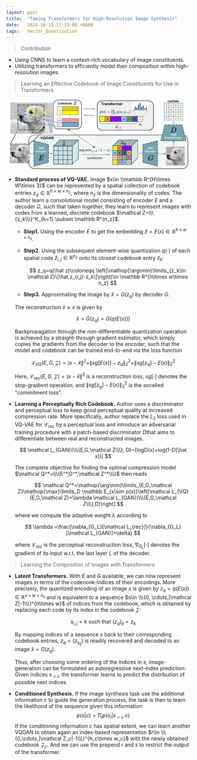 ```yaml
---
layout: post
title:  "Taming Transformers for High-Resolution Image Synthesis"
date:   2024-10-15 17:33:00 +0800
tags:   Vector_Quantization
---
```


> Contribution

+ Using CNNS to learn a context-rich vocabulary of image constituents.
+ Utilizing transformers to efficiently model their composition within high-resolution images.

> Learning an Effective Codebook of Image Constituents for Use in Transformers

![VQGAN_summarized](https://raw.githubusercontent.com/Sk4Dl/Learning/refs/heads/master/images/VQGAN_summarized.png)

+ **Standard process of VQ-VAE.** Image $x\in \\mathbb R^{H\times W\times 3}$ can be represented by a spatial collection of codebook entries $z_q\in \mathbb R^{h\times w\times n_z}$, where $n_z$ is the dimensionality of codes. The author learn a convolutional model consisting of encoder $E$ and a decoder $G$, such that taken together, they learn to represent images with codes from a learned, discrete codebook $\mathcal Z=\\\{z_k\\\}^K_{k=1} \subset \mathbb R^{n_z}$.

  + **Step1.** Using the encoder $E$ to get the embedding $\hat z=E(x)\in \mathbb R^{h\times w\times n_z}$.

  + **Step2.** Using the subsequent element-wise quantization $q(\cdot)$ of each spatial code $\hat z_{i,j}\in \mathbb R^{n_z}$ onto its closest codebook entry $z_k$:


    $$
    z_q=q(\hat z)\coloneqq \left(\mathop{\arg\min}\limits_{z_k\in \mathcal Z}\|\hat z_{i,j}-z_k\|\right)\in \mathbb R^{h\times w\times n_z}
    $$


  + **Step3.** Approximating the image by $\hat x=G(z_q)$ by decoder $G$​.
  
  The reconstruction $\hat x \approx x$​ is given by
  
  
  $$
  \hat x=G(z_q)=G(q(E(x)))
  $$


  Backpropagation through the non-differentiable quantization operation is achieved by a straight-through gradient estimator, which simply copies the gradients from the decoder to the encoder, such that the model and codebook can be trained end-to-end via the loss function
  
  
  $$
  \mathcal L_{VQ}(E,G,\mathcal Z)=\|x-\hat x\|^2+\|sg[E(x)]-z_q\|^2_2+\|sg[z_q]-E(x)\|^2_2
  $$


  Here, $\mathcal L_{rec}(E,G,\mathcal Z)=\|x-\hat x\|^2$ is a reconstruction loss, $sg[\cdot]$ denotes the stop-gradient operation, and $\|sg[z_q]-E(x)\|^2_2$ is the socalled "commitment loss".
  
+ **Learning a Perceptually Rich Codebook.** Author uses a discriminator and perceptual loss to keep good perceptual quality at increased compression rate. More specifically, author replace the $L_2$ loss used in VQ-VAE for $\mathcal L_{rec}$ by a perceptual loss and introduce an adversarial training procedure with a patch-based discriminator $D$​ that aims to differentiate between real and reconstructed images.

  
  $$
  \mathcal L_{GAN}(\\\{E,G,\mathcal Z\\\}, D)=[logD(x)+log(1-D(\hat x))]
  $$

  
  The complete objective for finding the optimal compression model $\mathcal Q^*=\\\{E^*,G^*,\mathcal Z^*\\\}$​ then reads

  
  $$
  \mathcal Q^*=\mathop{\arg\min}\limits_{E,G,\mathcal Z}\mathop{\max}\limits_D \mathbb E_{x\sim p(x)}\left[\mathcal L_{VQ}(E,G,\mathcal Z)+\lambda \mathcal L_{GAN}(\\\{E,G,\mathcal Z\\\},D)\right]
  $$

  
  where we compute the adaptive weight $\lambda$ according to

  
  $$
  \lambda =\frac{\nabla_{G_L}[\mathcal L_{rec}]}{\nabla_{G_L}[\mathcal L_{GAN}]+\delta}
  $$

  
  where $\mathcal L_{rec}$ is the perceptual reconstruction loss, $\nabla_{G_L}[\cdot]$ denotes the gradient of its input w.r.t. the last layer $L$ of the decoder.

> Learning the Composition of Images with Transformers

+ **Latent Transformers.** With $E$ and $G$ available, we can now represent images in terms of the codenook-indices of their encodings. More precisely, the quantized encoding of an image $x$ is given by $z_q=q(E(x)) \in \mathbb R^{x\times w\times n_z}$ and is equivalent to a sequence $s\in \\\{0, \cdots,|\mathcal Z|-1\\\}^{h\times w}$ of indices from the codebook, which is obtained by replacing each code by its index in the codebook $\mathcal Z$:

  
  $$
  s_{i,j}=k \text{ such that } (z_q)_{ij}=z_k
  $$


  By mapping indices of a sequence $s$ back to their corresponding codebook entries, $z_q=\left(z_{s_{ij}}\right)$ is readily recovered and decoded to an image $\hat x=G(z_q)$.

  Thus, after choosing some ordering of the indices in $s$, image-generation can be formulated as autoregressive next-index prediction: Given indices $s_{<i}$​, the transformer learns to predict the distribution of possible next indices.

+ **Conditioned Synthesis.** If the image synthesis task use the additional information $c$ to guide the generation process, the task is then to learn the likelihood of the sequence given this information:
  $$
  p(s|c)=\prod_ip(s_i|s_{<i}, c)
  $$
  If the conditioning information $c$ has spatial extent, we can learn another VQGAN to obtain again an index-based representation $r\in \\\{0,\cdots,|\mathcal Z_c|-1\\\}^{h_c\times w_c}$ with the newly obtained codebook $\mathcal Z_c$. And we can use the prepend $r$ and $s$ to restrict the output of the transformer.
